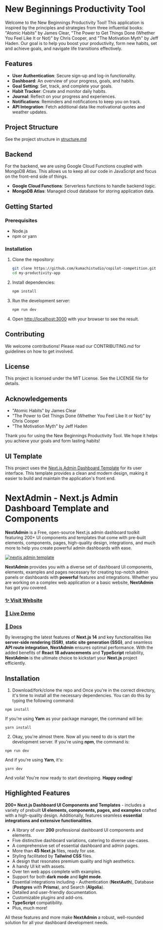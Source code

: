 # New Beginnings Productivity Tool

Welcome to the New Beginnings Productivity Tool! This application is inspired by the principles and strategies from three influential books: "Atomic Habits" by James Clear, "The Power to Get Things Done (Whether You Feel Like It or Not)" by Chris Cooper, and "The Motivation Myth" by Jeff Haden. Our goal is to help you boost your productivity, form new habits, set and achieve goals, and navigate life transitions effectively.

## Features

- **User Authentication**: Secure sign-up and log-in functionality.
- **Dashboard**: An overview of your progress, goals, and habits.
- **Goal Setting**: Set, track, and complete your goals.
- **Habit Tracker**: Create and monitor daily habits.
- **Journal**: Reflect on your progress and experiences.
- **Notifications**: Reminders and notifications to keep you on track.
- **API Integration**: Fetch additional data like motivational quotes and weather updates.

## Project Structure
See the project structure in [structure.md](./structure.md)

## Backend

For the backend, we are using Google Cloud Functions coupled with MongoDB Atlas. This allows us to keep all our code in JavaScript and focus on the front-end side of things.

- **Google Cloud Functions**: Serverless functions to handle backend logic.
- **MongoDB Atlas**: Managed cloud database for storing application data.

## Getting Started

### Prerequisites

- Node.js
- npm or yarn

### Installation

1. Clone the repository:
    ```sh
    git clone https://github.com/kumachistudio/copilot-competition.git
    cd my-productivity-app
    ```

2. Install dependencies:
    ```sh
    npm install
    ```

3. Run the development server:
    ```sh
    npm run dev
    ```

4. Open [http://localhost:3000](http://localhost:3000) with your browser to see the result.

## Contributing

We welcome contributions! Please read our CONTRIBUTING.md for guidelines on how to get involved.

## License

This project is licensed under the MIT License. See the LICENSE file for details.

## Acknowledgements

- "Atomic Habits" by James Clear
- "The Power to Get Things Done (Whether You Feel Like It or Not)" by Chris Cooper
- "The Motivation Myth" by Jeff Haden

Thank you for using the New Beginnings Productivity Tool. We hope it helps you achieve your goals and form lasting habits!

## UI Template

This project uses the [Next.js Admin Dashboard Template](https://github.com/NextAdminHQ/nextjs-admin-dashboard) for its user interface. This template provides a clean and modern design, making it easier to build and maintain the application's front end.

# NextAdmin - Next.js Admin Dashboard Template and Components

**NextAdmin** is a Free, open-source Next.js admin dashboard toolkit featuring 200+ UI components and templates that come with pre-built elements, components, pages, high-quality design, integrations, and much more to help you create powerful admin dashboards with ease.


[![nextjs admin template](https://cdn.pimjo.com/nextadmin-2.png)](https://nextadmin.co/)


**NextAdmin** provides you with a diverse set of dashboard UI components, elements, examples and pages necessary for creating top-notch admin panels or dashboards with **powerful** features and integrations. Whether you are working on a complex web application or a basic website, **NextAdmin** has got you covered.

### [✨ Visit Website](https://nextadmin.co/)
### [🚀 Live Demo](https://demo.nextadmin.co/)
### [📖 Docs](https://docs.nextadmin.co/)

By leveraging the latest features of **Next.js 14** and key functionalities like **server-side rendering (SSR)**, **static site generation (SSG)**, and seamless **API route integration**, **NextAdmin** ensures optimal performance. With the added benefits of **React 18 advancements** and **TypeScript** reliability, **NextAdmin** is the ultimate choice to kickstart your **Next.js** project efficiently.

## Installation

1. Download/fork/clone the repo and Once you're in the correct directory, it's time to install all the necessary dependencies. You can do this by typing the following command:

```
npm install
```
If you're using **Yarn** as your package manager, the command will be:

```
yarn install
```

2. Okay, you're almost there. Now all you need to do is start the development server. If you're using **npm**, the command is:

```
npm run dev
```
And if you're using **Yarn**, it's:

```
yarn dev
```

And voila! You're now ready to start developing. **Happy coding**!

## Highlighted Features
**200+ Next.js Dashboard Ul Components and Templates** - includes a variety of prebuilt **Ul elements, components, pages, and examples** crafted with a high-quality design.
Additionally, features seamless **essential integrations and extensive functionalities**.

- A library of over **200** professional dashboard UI components and elements.
- Five distinctive dashboard variations, catering to diverse use-cases.
- A comprehensive set of essential dashboard and admin pages.
- More than **45** **Next.js** files, ready for use.
- Styling facilitated by **Tailwind CSS** files.
- A design that resonates premium quality and high aesthetics.
- A handy UI kit with assets.
- Over ten web apps complete with examples.
- Support for both **dark mode** and **light mode**.
- Essential integrations including - Authentication (**NextAuth**), Database (**Postgres** with **Prisma**), and Search (**Algolia**).
- Detailed and user-friendly documentation.
- Customizable plugins and add-ons.
- **TypeScript** compatibility.
- Plus, much more!

All these features and more make **NextAdmin** a robust, well-rounded solution for all your dashboard development needs.
